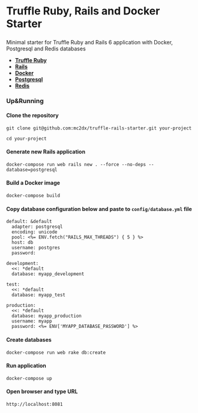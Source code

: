 # Truffle Ruby, Rails and Docker Starter

#####
 Minimal starter for Truffle Ruby and Rails 6 application with Docker, Postgresql and Redis databases

* **[Truffle Ruby](https://github.com/oracle/truffleruby)**
* **[Rails](https://rubyonrails.org/)**
* **[Docker](https://www.docker.com/)**
* **[Postgresql](https://www.postgresql.org/)**
* **[Redis](https://redis.io/)**

### Up&Running

#### Clone the repository
`git clone git@github.com:mc2dx/truffle-rails-starter.git your-project`

`cd your-project`

#### Generate new Rails application

`docker-compose run web rails new . --force --no-deps --database=postgresql`

#### Build a Docker image

`docker-compose build`

#### Copy database configuration below and paste to `config/database.yml` file

```
default: &default
  adapter: postgresql
  encoding: unicode
  pool: <%= ENV.fetch("RAILS_MAX_THREADS") { 5 } %>
  host: db
  username: postgres
  password:

development:
  <<: *default
  database: myapp_development

test:
  <<: *default
  database: myapp_test

production:
  <<: *default
  database: myapp_production
  username: myapp
  password: <%= ENV['MYAPP_DATABASE_PASSWORD'] %>
```
#### Create databases
`docker-compose run web rake db:create`
#### Run application
`docker-compose up`
#### Open browser and type URL
`http://localhost:8081`
